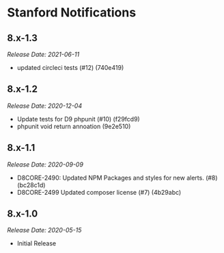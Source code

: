 # Stanford Notifications

8.x-1.3
--------------------------------------------------------------------------------
_Release Date: 2021-06-11_

- updated circleci tests (#12) (740e419)

8.x-1.2
--------------------------------------------------------------------------------
_Release Date: 2020-12-04_

- Update tests for D9 phpunit (#10) (f29fcd9)
- phpunit void return annoation (9e2e510)

8.x-1.1
--------------------------------------------------------------------------------
_Release Date: 2020-09-09_

- D8CORE-2490: Updated NPM Packages and styles for new alerts. (#8) (bc28c1d)
- D8CORE-2499 Updated composer license (#7) (4b29abc)

8.x-1.0
--------------------------------------------------------------------------------  
_Release Date: 2020-05-15_

- Initial Release
